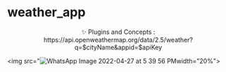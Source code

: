 # weather_app

<p align="center">
✨ Plugins and Concepts :
https://api.openweathermap.org/data/2.5/weather?q=$cityName&appid=$apiKey
  </p>
  
<img src="![WhatsApp Image 2022-04-27 at 5 39 56 PM](https://user-images.githubusercontent.com/26741217/165557356-84b7c2d5-a4e2-4414-aeb6-4b39917771be.jpeg)width="20%"></img>
